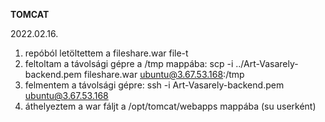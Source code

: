 **TOMCAT**

2022.02.16.

1. repóból letöltettem a fileshare.war file-t
2. feltoltam a távolsági gépre a /tmp mappába:
   scp -i ../Art-Vasarely-backend.pem fileshare.war ubuntu@3.67.53.168:/tmp
3. felmentem a távolsági gépre:
   ssh -i Art-Vasarely-backend.pem ubuntu@3.67.53.168 
4. áthelyeztem a war fáljt a /opt/tomcat/webapps mappába (su userként)
